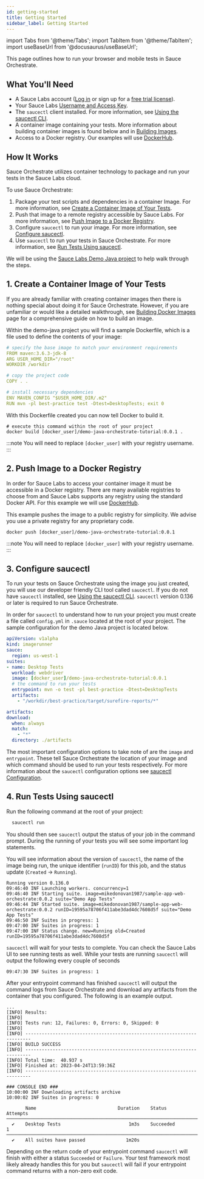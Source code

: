 ```yaml
---
id: getting-started
title: Getting Started
sidebar_label: Getting Started
---
```


import Tabs from '@theme/Tabs';
import TabItem from '@theme/TabItem';
import useBaseUrl from '@docusaurus/useBaseUrl';

This page outlines how to run your browser and mobile tests in Sauce Orchestrate.

## What You'll Need

- A Sauce Labs account ([Log in](https://accounts.saucelabs.com/am/XUI/#login/) or sign up for a [free trial license](https://saucelabs.com/sign-up)).
- Your Sauce Labs [Username and Access Key](https://app.saucelabs.com/user-settings).
- The `saucectl` client installed. For more information, see [Using the saucectl CLI](/dev/cli/saucectl).
- A container image containing your tests. More information about building container images is found below and in [Building Images](/orchestrate/building-images).
- Access to a Docker registry. Our examples will use [DockerHub](https://hub.docker.com).

## How It Works

Sauce Orchestrate utilizes container technology to package and run your tests in the Sauce Labs cloud.

To use Sauce Orchestrate:

1. Package your test scripts and dependencies in a container Image. For more information, see [Create a Container Image of Your Tests](#1-create-a-container-image-of-your-tests).
2. Push that image to a remote registry accessible by Sauce Labs. For more information, see [Push Image to a Docker Registry](#2-push-image-to-a-docker-registry).
3. Configure `saucectl` to run your image. For more information, see [Configure saucectl](#3-configure-saucectl).
4. Use `saucectl` to run your tests in Sauce Orchestrate. For more information, see [Run Tests Using saucectl](#4-run-tests-using-saucectl).

We will be using the [Sauce Labs Demo Java project](https://github.com/saucelabs-training/demo-java) to help walk through the steps.

## 1. Create a Container Image of Your Tests

If you are already familiar with creating container images then there is nothing special about doing it for Sauce Orchestrate. However, if you are unfamiliar or would like a detailed walkthrough, see [Building Docker Images](/orchestrate/building-images/) page for a comprehensive guide on how to build an image.

Within the demo-java project you will find a sample Dockerfile, which is a file used to define the contents of your image:

```yaml showLineNumbers
# specify the base image to match your environment requirements
FROM maven:3.6.3-jdk-8
ARG USER_HOME_DIR="/root"
WORKDIR /workdir

# copy the project code
COPY . .

# install necessary dependencies
ENV MAVEN_CONFIG "$USER_HOME_DIR/.m2"
RUN mvn -pl best-practice test -Dtest=DesktopTests; exit 0
```

With this Dockerfile created you can now tell Docker to build it.

```
# execute this command within the root of your project
docker build [docker_user]/demo-java-orchestrate-tutorial:0.0.1 .
```

:::note
You will need to replace `[docker_user]` with your registry username.
:::

## 2. Push Image to a Docker Registry

In order for Sauce Labs to access your container image it must be accessible in a Docker registry. There are many available registries to choose from and Sauce Labs supports any registry using the standard Docker API. For this example we will use [DockerHub](https://hub.docker.com).

This example pushes the image to a public registry for simplicity. We advise you use a private registry for any proprietary code.

```
docker push [docker_user]/demo-java-orchestrate-tutorial:0.0.1
```

:::note
You will need to replace `[docker_user]` with your registry username.
:::

## 3. Configure saucectl

To run your tests on Sauce Orchestrate using the image you just created, you will use our developer friendly CLI tool called `saucectl`. If you do not have `saucectl` installed, see [Using the saucectl CLI](/dev/cli/saucectl). `saucectl` version 0.136 or later is required to run Sauce Orchestrate.

In order for `saucectl` to understand how to run your project you must create a file called `config.yml` in `.sauce` located at the root of your project. The sample configuration for the demo Java project is located below.

```yaml showLineNumbers
apiVersion: v1alpha
kind: imagerunner
sauce:
  region: us-west-1
suites:
- name: Desktop Tests
  workload: webdriver
  image: [docker_user]/demo-java-orchestrate-tutorial:0.0.1
  # the command to run your tests
  entrypoint: mvn -o test -pl best-practice -Dtest=DesktopTests
  artifacts:
    - "/workdir/best-practice/target/surefire-reports/*"

artifacts:
download:
  when: always
  match:
    - "*"
  directory: ./artifacts
```

The most important configuration options to take note of are the `image` and `entrypoint`. These tell Sauce Orchestrate the location of your image and which command should be used to run your tests respectively. For more information about the `saucectl` configuration options see [saucectl Configuration](/orchestrate/saucectl-configuration/).

## 4. Run Tests Using saucectl

Run the following command at the root of your project:

```bash
  saucectl run
```

You should then see `saucectl` output the status of your job in the command prompt. During the running of your tests you will see some important log statements.

You will see information about the version of `saucectl`, the name of the image being run, the unique identifier (`runID`) for this job, and the status update (`Created` -> `Running`).

```
Running version 0.136.0
09:46:40 INF Launching workers. concurrency=1
09:46:40 INF Starting suite. image=mikedonovan1987/sample-app-web-orchestrate:0.0.2 suite="Demo App Tests"
09:46:44 INF Started suite. image=mikedonovan1987/sample-app-web-orchestrate:0.0.2 runID=19595a78706f411abe3dad4dc7608d5f suite="Demo App Tests"
09:46:50 INF Suites in progress: 1
09:47:00 INF Suites in progress: 1
09:47:00 INF Status change. new=Running old=Created runID=19595a78706f411abe3dad4dc7608d5f
```

`saucectl` will wait for your tests to complete. You can check the Sauce Labs UI to see running tests as well. While your tests are running `saucectl` will output the following every couple of seconds

```
09:47:30 INF Suites in progress: 1
```

After your entrypoint command has finished `saucectl` will output the command logs from Sauce Orchestrate and download any artifacts from the container that you configured. The following is an example output.

```
...
[INFO] Results:
[INFO]
[INFO] Tests run: 12, Failures: 0, Errors: 0, Skipped: 0
[INFO]
[INFO] ------------------------------------------------------------------------
[INFO] BUILD SUCCESS
[INFO] ------------------------------------------------------------------------
[INFO] Total time:  40.937 s
[INFO] Finished at: 2023-04-24T13:59:36Z
[INFO] ------------------------------------------------------------------------

### CONSOLE END ###
10:00:00 INF Downloading artifacts archive
10:00:02 INF Suites in progress: 0

       Name                              Duration    Status       Attempts
────────────────────────────────────────────────────────────────────────────
  ✔    Desktop Tests                         1m3s    Succeeded           1
────────────────────────────────────────────────────────────────────────────
  ✔    All suites have passed               1m20s
```

Depending on the return code of your entrypoint command `saucectl` will finish with either a status `Succeeded` or `Failure`. Your test framework most likely already handles this for you but `saucectl` will fail if your entrypoint command returns with a non-zero exit code.

